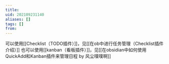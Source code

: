 ```yaml
---
title: 
uid: 202109231140
aliases: []
tags: []
from: 
---
```


可以使用[[Checklist（TODO插件）]]，见[[在ob中进行任务管理（Checklist插件介绍）]]
也可以使用[[kanban（看板插件）]]，见[[在obsidian中如何使用QuickAdd和Kanban插件来管理日程 by 风尘噗噗啊]]